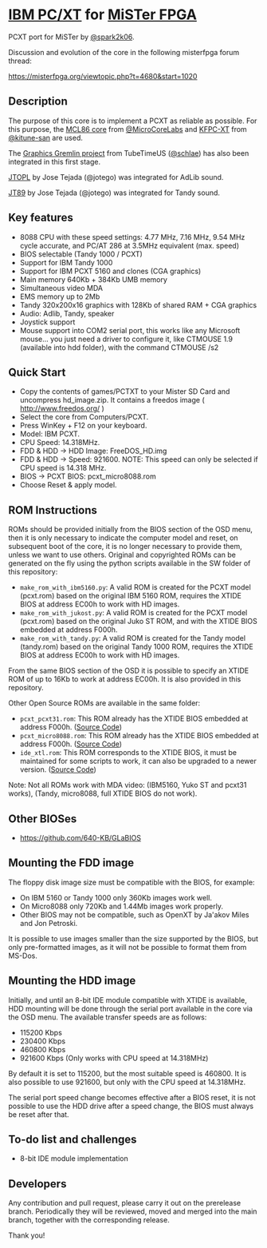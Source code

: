# [IBM PC/XT](https://en.wikipedia.org/wiki/IBM_Personal_Computer_XT) for [MiSTer FPGA](https://mister-devel.github.io/MkDocs_MiSTer/)

PCXT port for MiSTer by [@spark2k06](https://github.com/spark2k06/).

Discussion and evolution of the core in the following misterfpga forum thread:

https://misterfpga.org/viewtopic.php?t=4680&start=1020

## Description

The purpose of this core is to implement a PCXT as reliable as possible. For this purpose, the [MCL86 core](https://github.com/MicroCoreLabs/Projects/tree/master/MCL86) from [@MicroCoreLabs](https://github.com/MicroCoreLabs/) and [KFPC-XT](https://github.com/kitune-san/KFPC-XT) from [@kitune-san](https://github.com/kitune-san) are used.

The [Graphics Gremlin project](https://github.com/schlae/graphics-gremlin) from TubeTimeUS ([@schlae](https://github.com/schlae)) has also been integrated in this first stage.

[JTOPL](https://github.com/jotego/jtopl) by Jose Tejada (@jotego) was integrated for AdLib sound.

[JT89](https://github.com/jotego/jt89) by Jose Tejada (@jotego) was integrated for Tandy sound.

## Key features

* 8088 CPU with these speed settings: 4.77 MHz, 7.16 MHz, 9.54 MHz cycle accurate, and PC/AT 286 at 3.5MHz equivalent (max. speed)
* BIOS selectable (Tandy 1000 / PCXT)
* Support for IBM Tandy 1000
* Support for IBM PCXT 5160 and clones (CGA graphics)
* Main memory 640Kb + 384Kb UMB memory
* Simultaneous video MDA
* EMS memory up to 2Mb
* Tandy 320x200x16 graphics with 128Kb of shared RAM + CGA graphics
* Audio: Adlib, Tandy, speaker
* Joystick support
* Mouse support into COM2 serial port, this works like any Microsoft mouse... you just need a driver to configure it, like CTMOUSE 1.9 (available into hdd folder), with the command CTMOUSE /s2 

## Quick Start

* Copy the contents of games/PCTXT to your Mister SD Card and uncompress hd_image.zip. It contains a freedos image ( http://www.freedos.org/ )
* Select the core from Computers/PCXT.
* Press WinKey + F12 on your keyboard.
*  Model: IBM PCXT.
*  CPU Speed: 14.318MHz.
*  FDD & HDD -> HDD Image: FreeDOS_HD.img
*  FDD & HDD -> Speed: 921600. NOTE: This speed can only be selected if CPU speed is 14.318 MHz.
*  BIOS -> PCXT BIOS: pcxt_micro8088.rom
* Choose Reset & apply model.

## ROM Instructions

ROMs should be provided initially from the BIOS section of the OSD menu, then it is only necessary to indicate the computer model and reset, on subsequent boot of the core, it is no longer necessary to provide them, unless we want to use others. Original and copyrighted ROMs can be generated on the fly using the python scripts available in the SW folder of this repository:

* `make_rom_with_ibm5160.py`: A valid ROM is created for the PCXT model (pcxt.rom) based on the original IBM 5160 ROM, requires the XTIDE BIOS at address EC00h to work with HD images.
* `make_rom_with_jukost.py`: A valid ROM is created for the PCXT model (pcxt.rom) based on the original Juko ST ROM, and with the XTIDE BIOS embedded at address F000h.
* `make_rom_with_tandy.py`: A valid ROM is created for the Tandy model (tandy.rom) based on the original Tandy 1000 ROM, requires the XTIDE BIOS at address EC00h to work with HD images.

From the same BIOS section of the OSD it is possible to specify an XTIDE ROM of up to 16Kb to work at address EC00h. It is also provided in this repository.

Other Open Source ROMs are available in the same folder:

* `pcxt_pcxt31.rom`: This ROM already has the XTIDE BIOS embedded at address F000h. ([Source Code](https://github.com/virtualxt/pcxtbios))
* `pcxt_micro8088.rom`: This ROM already has the XTIDE BIOS embedded at address F000h. ([Source Code](https://github.com/skiselev/8088_bios))
* `ide_xtl.rom`: This ROM corresponds to the XTIDE BIOS, it must be maintained for some scripts to work, it can also be upgraded to a newer version. ([Source Code](https://www.xtideuniversalbios.org/))

Note: Not all ROMs work with MDA video: (IBM5160, Yuko ST and pcxt31 works), (Tandy, micro8088, full XTIDE BIOS do not work).

## Other BIOSes

* https://github.com/640-KB/GLaBIOS

## Mounting the FDD image

The floppy disk image size must be compatible with the BIOS, for example:

* On IBM 5160 or Tandy 1000 only 360Kb images work well.
* On Micro8088 only 720Kb and 1.44Mb images work properly.
* Other BIOS may not be compatible, such as OpenXT by Ja'akov Miles and Jon Petroski.

It is possible to use images smaller than the size supported by the BIOS, but only pre-formatted images, as it will not be possible to format them from MS-Dos.

## Mounting the HDD image

Initially, and until an 8-bit IDE module compatible with XTIDE is available, HDD mounting will be done through the serial port available in the core via the OSD menu. The available transfer speeds are as follows:

* 115200 Kbps
* 230400 Kbps
* 460800 Kbps
* 921600 Kbps (Only works with CPU speed at 14.318MHz)

By default it is set to 115200, but the most suitable speed is 460800. It is also possible to use 921600, but only with the CPU speed at 14.318MHz.

The serial port speed change becomes effective after a BIOS reset, it is not possible to use the HDD drive after a speed change, the BIOS must always be reset after that.

## To-do list and challenges

* 8-bit IDE module implementation

## Developers

Any contribution and pull request, please carry it out on the prerelease branch. Periodically they will be reviewed, moved and merged into the main branch, together with the corresponding release.

Thank you!
